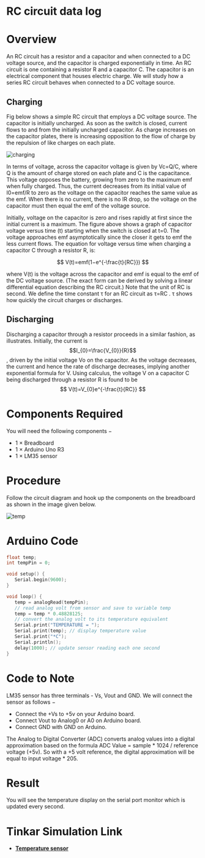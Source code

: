 # RC circuit data log

# Overview
An RC circuit has a resistor and a capacitor and when connected to a DC voltage source, and the capacitor is charged exponentially in time. An RC circuit is one containing a resistor R and a capacitor C. The capacitor is an electrical component that houses electric charge. We will study how a series RC circuit behaves when connected to a DC voltage source.

## Charging

Fig below shows a simple RC circuit that employs a DC voltage source. The capacitor is initially uncharged. As soon as the switch is closed, current flows to and from the initially uncharged capacitor. As charge increases on the capacitor plates, there is increasing opposition to the flow of charge by the repulsion of like charges on each plate.

![charging](https://i.imgur.com/0iI7Ukl.png)

In terms of voltage, across the capacitor voltage is given by Vc=Q/C, where Q is the amount of charge stored on each plate and C is the capacitance. This voltage opposes the battery, growing from zero to the maximum emf when fully charged. Thus, the current decreases from its initial value of I0=emf/R to zero as the voltage on the capacitor reaches the same value as the emf. When there is no current, there is no IR drop, so the voltage on the capacitor must then equal the emf of the voltage source.

Initially, voltage on the capacitor is zero and rises rapidly at first since the initial current is a maximum. The figure above shows a graph of capacitor voltage versus time (t) starting when the switch is closed at t=0. The voltage approaches emf asymptotically since the closer it gets to emf the less current flows. The equation for voltage versus time when charging a capacitor C through a resistor R, is:

$$
V(t)=emf(1−e^{-\frac{t}{RC}})
$$

where V(t) is the voltage across the capacitor and emf is equal to the emf of the DC voltage source. (The exact form can be derived by solving a linear differential equation describing the RC circuit.) Note that the unit of RC is second. We define the time constant τ for an RC circuit as τ=RC
. τ shows how quickly the circuit charges or discharges.

## Discharging

Discharging a capacitor through a resistor proceeds in a similar fashion, as illustrates. Initially, the current is $$I_{0}=\frac{V_{0}}{R}$$, driven by the initial voltage Vo on the capacitor. As the voltage decreases, the current and hence the rate of discharge decreases, implying another exponential formula for V. Using calculus, the voltage V on a capacitor C being discharged through a resistor R is found to be
$$
V(t)=V_{0}e^{-\frac{t}{RC}}
$$


# Components Required

You will need the following components −

- 1 × Breadboard
- 1 × Arduino Uno R3
- 1 × LM35 sensor

# Procedure

Follow the circuit diagram and hook up the components on the breadboard as shown in the image given below.

![temp](https://i.imgur.com/Z91m8Ep.png)

# Arduino Code

```c++
float temp;
int tempPin = 0;

void setup() {
   Serial.begin(9600);
}

void loop() {
   temp = analogRead(tempPin);
   // read analog volt from sensor and save to variable temp
   temp = temp * 0.48828125;
   // convert the analog volt to its temperature equivalent
   Serial.print("TEMPERATURE = ");
   Serial.print(temp); // display temperature value
   Serial.print("*C");
   Serial.println();
   delay(1000); // update sensor reading each one second
}
```

# Code to Note

LM35 sensor has three terminals - Vs, Vout and GND. We will connect the sensor as follows −

- Connect the +Vs to +5v on your Arduino board.
- Connect Vout to Analog0 or A0 on Arduino board.
- Connect GND with GND on Arduino.

The Analog to Digital Converter (ADC) converts analog values into a digital approximation based on the formula ADC Value = sample * 1024 / reference voltage (+5v). So with a +5 volt reference, the digital approximation will be equal to input voltage * 205.

# Result

You will see the temperature display on the serial port monitor which is updated every second.

# Tinkar Simulation Link

- **[Temperature sensor](https://www.tinkercad.com/things/2lBWl3YT6HY-tempsensor)**